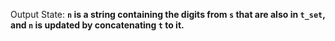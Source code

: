 Output State: **`n` is a string containing the digits from `s` that are also in `t_set`, and `n` is updated by concatenating `t` to it.**
